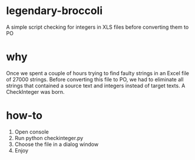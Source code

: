 # legendary-broccoli
A simple script checking for integers in XLS files before converting them to PO
# why
Once we spent a couple of hours trying to find faulty strings in an Excel file of 27000 strings. Before converting this file to PO, we had to eliminate all strings that contained a source text and integers instead of target texts. A CheckInteger was born.
# how-to
1. Open console
2. Run python checkinteger.py
3. Choose the file in a dialog window
4. Enjoy
